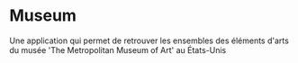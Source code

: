 # Museum
Une application qui permet de retrouver les ensembles des éléments d'arts du musée 'The Metropolitan Museum of Art' au États-Unis
